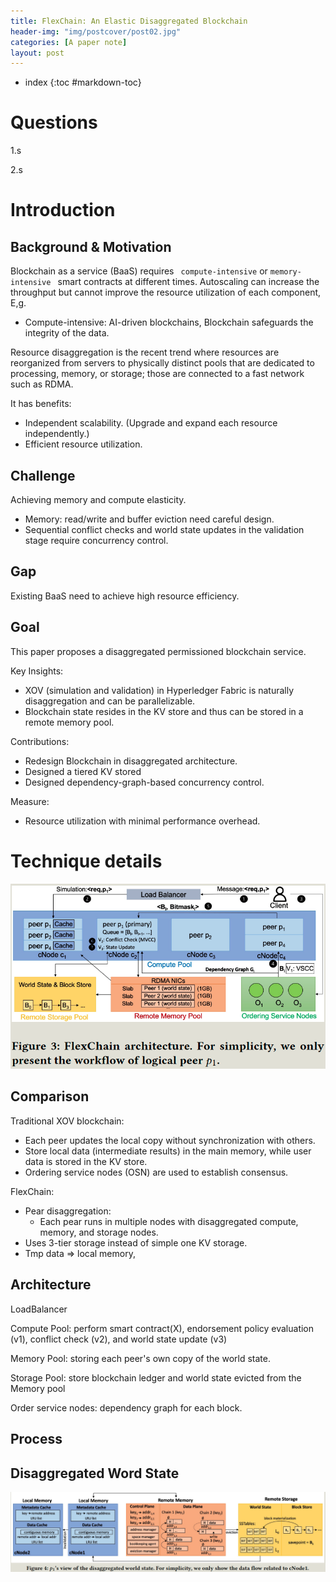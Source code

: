 ```yaml
---
title: FlexChain: An Elastic Disaggregated Blockchain
header-img: "img/postcover/post02.jpg"
categories: [A paper note]
layout: post
---
```


- index
{:toc #markdown-toc}
# Questions

1.s

2.s

# Introduction

## Background & Motivation

Blockchain as a service (BaaS) requires ` compute-intensive` or `memory-intensive ` smart contracts at different times. Autoscaling can increase the throughput but cannot improve the resource utilization of each component, E,g.

- Compute-intensive: AI-driven blockchains, Blockchain safeguards the integrity of the data.

Resource disaggregation is the recent trend where resources are reorganized from servers to physically distinct pools that are dedicated to processing, memory, or storage; those are connected to a fast network such as RDMA.

It has benefits:

- Independent scalability. (Upgrade and expand each resource independently.)
- Efficient resource utilization.

## Challenge

Achieving memory and compute elasticity.

- Memory: read/write and buffer eviction need careful design. 
- Sequential conflict checks and world state updates in the validation stage require concurrency control.

## Gap

Existing BaaS need to achieve high resource efficiency. 

## Goal

This paper proposes a disaggregated permissioned blockchain service. 

Key Insights:

- XOV (simulation and validation) in Hyperledger Fabric is naturally disaggregation and can be parallelizable.
- Blockchain state resides in the KV store and thus can be stored in a remote memory pool.

Contributions:

- Redesign Blockchain in disaggregated architecture.
- Designed a tiered KV stored
- Designed dependency-graph-based concurrency control.

Measure:

- Resource utilization with minimal performance overhead.

# Technique details

![image-20221227134822469](../../img/a_img_store/image-20221227134822469.png)

## Comparison

Traditional XOV blockchain:

- Each peer updates the local copy without synchronization with others.
- Store local data (intermediate results) in the main memory, while user data is stored in the KV store.
- Ordering service nodes (OSN) are used to establish consensus.

FlexChain:

- Pear disaggregation: 
  - Each pear runs in multiple nodes with disaggregated compute, memory, and storage nodes.
-  Uses 3-tier storage instead of simple one KV storage.
  - Tmp data => local memory, 

## Architecture

LoadBalancer

Compute Pool: perform smart contract(X), endorsement policy evaluation (v1), conflict check (v2), and world state update (v3)

Memory Pool: storing each peer's own copy of the world state.

Storage Pool: store blockchain ledger and world state evicted from the Memory pool

Order service nodes: dependency graph for each block. 

## Process



## Disaggregated Word State

![image-20230126161426697](../../img/a_img_store/image-20230126161426697.png)









